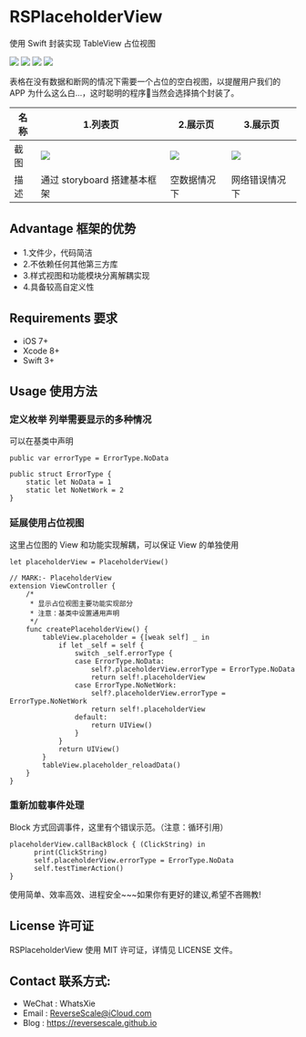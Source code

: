 # RSPlaceholderView
使用 Swift 封装实现 TableView 占位视图

![](https://img.shields.io/badge/platform-iOS-red.svg) 
![](https://img.shields.io/badge/language-Swift-orange.svg) 
![](https://img.shields.io/badge/download-2.2MB-brightgreen.svg)
![](https://img.shields.io/badge/license-MIT%20License-brightgreen.svg) 

表格在没有数据和断网的情况下需要一个占位的空白视图，以提醒用户我们的 APP 为什么这么白...，这时聪明的程序🐒当然会选择搞个封装了。

| 名称 |1.列表页 |2.展示页 |3.展示页 |
| ------------- | ------------- | ------------- | ------------- |
| 截图 | ![](http://og1yl0w9z.bkt.clouddn.com/17-10-19/90729382.jpg) | ![](http://og1yl0w9z.bkt.clouddn.com/17-10-19/60745998.jpg) | ![](http://og1yl0w9z.bkt.clouddn.com/17-10-19/51197335.jpg) |
| 描述 | 通过 storyboard 搭建基本框架 | 空数据情况下 | 网络错误情况下 |


## Advantage 框架的优势
* 1.文件少，代码简洁
* 2.不依赖任何其他第三方库
* 3.样式视图和功能模块分离解耦实现
* 4.具备较高自定义性


## Requirements 要求
* iOS 7+
* Xcode 8+
* Swift 3+


## Usage 使用方法
### 定义枚举 列举需要显示的多种情况
可以在基类中声明
```
public var errorType = ErrorType.NoData

public struct ErrorType {
    static let NoData = 1
    static let NoNetWork = 2
}
```
### 延展使用占位视图
这里占位图的 View 和功能实现解耦，可以保证 View 的单独使用
```
let placeholderView = PlaceholderView()

// MARK:- PlaceholderView
extension ViewController {
    /*
     * 显示占位视图主要功能实现部分
     * 注意：基类中设置通用声明
     */
    func createPlaceholderView() {
        tableView.placeholder = {[weak self] _ in
            if let _self = self {
                switch _self.errorType {
                case ErrorType.NoData:
                    self?.placeholderView.errorType = ErrorType.NoData
                    return self!.placeholderView
                case ErrorType.NoNetWork:
                    self?.placeholderView.errorType = ErrorType.NoNetWork
                    return self!.placeholderView
                default:
                    return UIView()
                }
            }
            return UIView()
        }
        tableView.placeholder_reloadData()
    }
}
```
### 重新加载事件处理
Block 方式回调事件，这里有个错误示范。（注意：循环引用）
```
placeholderView.callBackBlock { (ClickString) in
      print(ClickString)
      self.placeholderView.errorType = ErrorType.NoData
      self.testTimerAction()
}
```

使用简单、效率高效、进程安全~~~如果你有更好的建议,希望不吝赐教!


## License 许可证
RSPlaceholderView 使用 MIT 许可证，详情见 LICENSE 文件。


## Contact 联系方式:
* WeChat : WhatsXie
* Email : ReverseScale@iCloud.com
* Blog : https://reversescale.github.io
